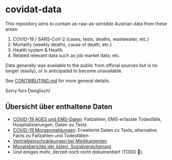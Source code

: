 # covidat-data

This repository aims to contain as-raw-as-sensible Austrian data from these areas:

1. COVID-19 / SARS-CoV-2 (cases, tests, deaths, wastewater, etc.)
2. Mortality (weekly deaths, cause of death, etc.)
3. Health system & Health
4. Related relevant data such as job market data, etc.

Data generally was available to the public from official sources but is no
longer (easily), or is anticipated to become unavailable.

See [CONTRIBUTING.md](./CONTRIBUTING.md) for more general details.

Sorry fürs Denglisch!

## Übersicht über enthaltene Daten

* [COVID-19 AGES und EMS-Daten](docs/covid/ages-und-ems.md): Fallzahlen, EMS-erfasste Todesfälle, Hospitalisierungen, Daten zu Tests
* [COVID-19 Morgenmeldungen](docs/covid/morgenmeldung.md): Erweiterte Daten zu Tests, alternative Facts zu Fallzahlen und Todesfällen
* [Vertriebeinschränkungen bei Medikamenten](docs/basg-medicineshortage.md)
* [Monatsberichte der österr. Sozialversicherung](docs/sozialversicherung-monatsberichte.md)
* Und einiges mehr, derzeit noch nicht dokumentiert (TODO 🚧).
